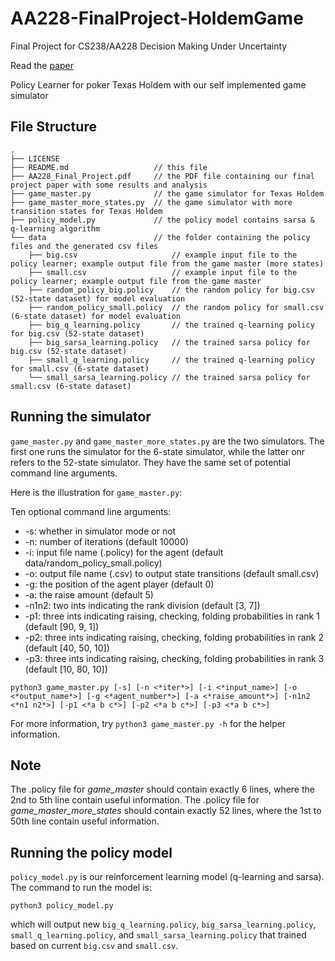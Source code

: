 # AA228-FinalProject-HoldemGame
Final Project for CS238/AA228 Decision Making Under Uncertainty

Read the [paper](AA228_Final_Project.pdf)

Policy Learner for poker Texas Holdem with our self implemented game simulator

## File Structure

```
.
├── LICENSE
├── README.md                   // this file
├── AA228_Final_Project.pdf     // the PDF file containing our final project paper with some results and analysis
├── game_master.py              // the game simulator for Texas Holdem
├── game_master_more_states.py  // the game simulator with more transition states for Texas Holdem
├── policy_model.py             // the policy model contains sarsa & q-learning algorithm
└── data                        // the folder containing the policy files and the generated csv files
    ├── big.csv                     // example input file to the policy learner; example output file from the game master (more states)
    ├── small.csv                   // example input file to the policy learner; example output file from the game master
    ├── random_policy_big.policy    // the random policy for big.csv (52-state dataset) for model evaluation
    ├── random_policy_small.policy  // the random policy for small.csv (6-state dataset) for model evaluation
    ├── big_q_learning.policy       // the trained q-learning policy for big.csv (52-state dataset)
    ├── big_sarsa_learning.policy   // the trained sarsa policy for big.csv (52-state dataset)
    ├── small_q_learning.policy     // the trained q-learning policy for small.csv (6-state dataset)
    └── small_sarsa_learning.policy // the trained sarsa policy for small.csv (6-state dataset)
```

## Running the simulator
`game_master.py` and `game_master_more_states.py` are the two simulators. The first one runs the simulator for the 6-state simulator, while the latter onr refers to the 52-state simulator. They have the same set of potential command line arguments.

Here is the illustration for `game_master.py`:

Ten optional command line arguments:
- -s: whether in simulator mode or not
- -n: number of iterations (default 10000)
- -i: input file name (.policy) for the agent (default data/random_policy_small.policy)
- -o: output file name (.csv) to output state transitions (default small.csv)
- -g: the position of the agent player (default 0)
- -a: the raise amount (default 5)
- -n1n2: two ints indicating the rank division (default [3, 7])
- -p1: three ints indicating raising, checking, folding probabilities in rank 1 (default [90, 9, 1])
- -p2: three ints indicating raising, checking, folding probabilities in rank 2 (default [40, 50, 10])
- -p3: three ints indicating raising, checking, folding probabilities in rank 3 (default [10, 80, 10])
```
python3 game_master.py [-s] [-n <*iter*>] [-i <*input_name>] [-o <*output_name*>] [-g <*agent_number*>] [-a <*raise_amount*>] [-n1n2 <*n1 n2*>] [-p1 <*a b c*>] [-p2 <*a b c*>] [-p3 <*a b c*>]
```
For more information, try `python3 game_master.py -h` for the helper information.

## Note
The .policy file for *game_master* should contain exactly 6 lines, where the 2nd to 5th line contain useful information.
The .policy file for *game_master_more_states* should contain exactly 52 lines, where the 1st to 50th line contain useful information.

## Running the policy model
`policy_model.py` is our reinforcement learning model (q-learning and sarsa). The command to run the model is: 
```
python3 policy_model.py
```
which will output new `big_q_learning.policy`, `big_sarsa_learning.policy`, `small_q_learning.policy`, and `small_sarsa_learning.policy` that trained based on current `big.csv` and `small.csv`.
